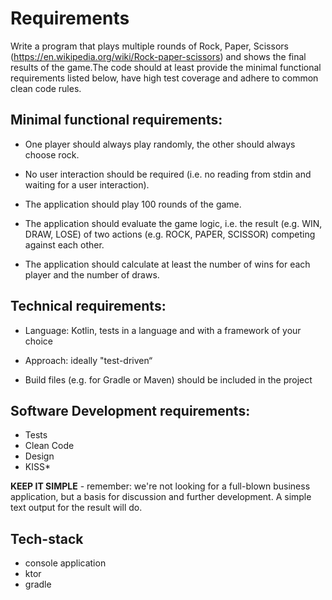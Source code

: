 # Requirements

Write a program that plays multiple rounds of Rock, Paper, Scissors (https://en.wikipedia.org/wiki/Rock-paper-scissors) 
and shows the final results of the game.The code should at least provide the minimal functional requirements listed below,
have high test coverage and adhere to common clean code rules.

## Minimal functional requirements:

+ One player should always play randomly, the other should always choose rock. 
+ No user interaction should be required (i.e. no reading from stdin and waiting for a user interaction).

+ The application should play 100 rounds of the game.

+ The application should evaluate the game logic, i.e. the result (e.g. WIN, DRAW, LOSE) of two actions (e.g. ROCK, PAPER, SCISSOR) competing against each other.

+ The application should calculate at least the number of wins for each player and the number of draws.



## Technical requirements:

+ Language: Kotlin, tests in a language and with a framework of your choice

+ Approach: ideally "test-driven“

+ Build files (e.g. for Gradle or Maven) should be included in the project


## Software Development requirements:

+ Tests
+ Clean Code 
+ Design
+ KISS*


**KEEP IT SIMPLE** - remember: we're not looking for a full-blown business application, but a basis for discussion and further development. 
A simple text output for the result will do.


## Tech-stack

+ console application
+ ktor
+ gradle
